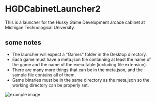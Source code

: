 # HGDCabinetLauncher2

This is a launcher for the Husky Game Development arcade cabinet at Michigan Technological University.

## some notes

- The launcher will expect a "Games" folder in the Desktop directory.
- Each game must have a meta.json file containing at least the name of the game and the name of the executable (including file extension).
- There are many more things that can be in the meta.json, and the sample file contains all of them.
- Game binaries must be in the same directory as the meta.json so the working directory can be properly set.

![example image ](https://raw.githubusercontent.com/Soup-64/HGDCabinetLauncher2/main/samples/IMG_3792.JPG)
